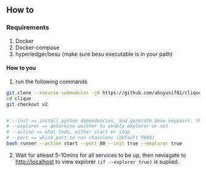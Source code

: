 
## How to

### Requirements
1. Docker
2. Docker-compose
3. hyperledger/besu (make sure besu executable is in your path)

#### How to you

1. run the following commands
 
```bash
git clone --recurse-submodules -j8 https://github.com/abuyusif01/clique clique
cd clique
git checkout v2


# --init == install python dependencies, and generate besu keypairs. therefore run this only once
# --explorer == determine weither to enable explorer or not
# --action == what todo, either start or stop
# --port == which port to run chainlens (default 9600)
bash runner --action start --port 80 --init true --explorer true
```

2. Wait for atleast 5-10mins for all services to be up, then neviagate to <http://localhost> to view explorer `(if --explorer true)` is suplied. 